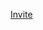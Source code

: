 [Invite](https://discord.com/api/oauth2/authorize?client_id=1103533737616101412&permissions=397284543488&scope=bot)
